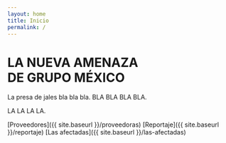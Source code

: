 ```yaml
---
layout: home
title: Inicio
permalink: /
---
```


# LA NUEVA AMENAZA <br>DE GRUPO MÉXICO

La presa de jales bla bla bla.
BLA BLA BLA BLA.

LA LA LA LA.

[Proveedores]({{ site.baseurl }}/proveedoras)
[Reportaje]({{ site.baseurl }}/reportaje)
[Las afectadas]({{ site.baseurl }}/las-afectadas)
